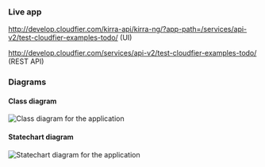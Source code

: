 ### Live app

http://develop.cloudfier.com/kirra-api/kirra-ng/?app-path=/services/api-v2/test-cloudfier-examples-todo/ (UI)

http://develop.cloudfier.com/services/api-v2/test-cloudfier-examples-todo/ (REST API)


### Diagrams

#### Class diagram

![Class diagram for the application](https://develop.cloudfier.com/services/diagram/test-cloudfier-examples-todo/package/todo.uml?showClassifierCompartments=Always&showStaticFeatures=true&showClasses=true&showAssociationEndName=false&showAttributes=true&showOperations=true&showComments=true&showParameters=true&showAssociationEndMultiplicity=false&showMinimumVisibility=Protected&showFeatureVisibility=true&showParameterNames=false&showDerivedElements=false&showAssociationName=true)

#### Statechart diagram

![Statechart diagram for the application](https://develop.cloudfier.com/services/diagram/test-cloudfier-examples-todo/package/todo.uml?showStateMachines=true)
